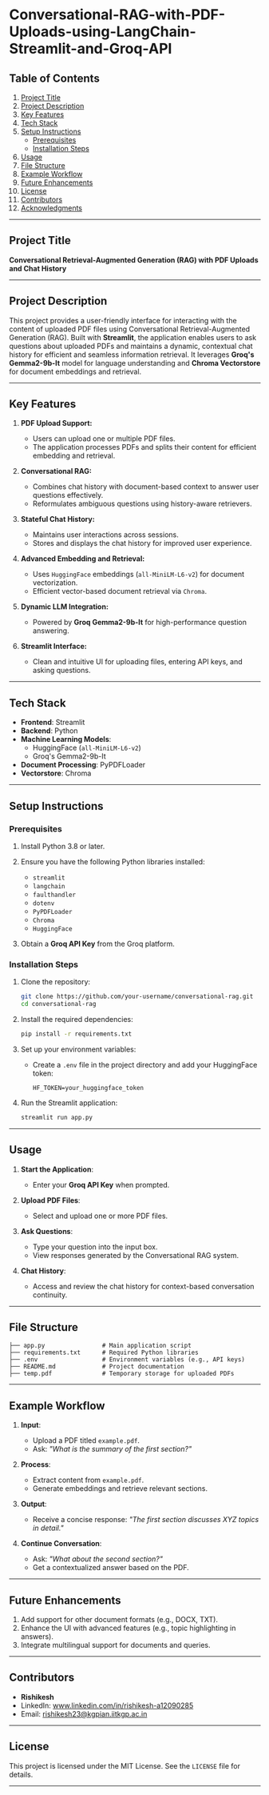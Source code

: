# Conversational-RAG-with-PDF-Uploads-using-LangChain-Streamlit-and-Groq-API

## Table of Contents
1. [Project Title](#project-title)
2. [Project Description](#project-description)
3. [Key Features](#key-features)
4. [Tech Stack](#tech-stack)
5. [Setup Instructions](#setup-instructions)
    - [Prerequisites](#prerequisites)
    - [Installation Steps](#installation-steps)
6. [Usage](#usage)
7. [File Structure](#file-structure)
8. [Example Workflow](#example-workflow)
9. [Future Enhancements](#future-enhancements)
10. [License](#license)
11. [Contributors](#contributors)
12. [Acknowledgments](#acknowledgments)

---

## Project Title
**Conversational Retrieval-Augmented Generation (RAG) with PDF Uploads and Chat History**

---

## Project Description
This project provides a user-friendly interface for interacting with the content of uploaded PDF files using Conversational Retrieval-Augmented Generation (RAG). Built with **Streamlit**, the application enables users to ask questions about uploaded PDFs and maintains a dynamic, contextual chat history for efficient and seamless information retrieval. It leverages **Groq's Gemma2-9b-It** model for language understanding and **Chroma Vectorstore** for document embeddings and retrieval.

---

## Key Features
1. **PDF Upload Support:**
   - Users can upload one or multiple PDF files.
   - The application processes PDFs and splits their content for efficient embedding and retrieval.

2. **Conversational RAG:**
   - Combines chat history with document-based context to answer user questions effectively.
   - Reformulates ambiguous questions using history-aware retrievers.

3. **Stateful Chat History:**
   - Maintains user interactions across sessions.
   - Stores and displays the chat history for improved user experience.

4. **Advanced Embedding and Retrieval:**
   - Uses `HuggingFace` embeddings (`all-MiniLM-L6-v2`) for document vectorization.
   - Efficient vector-based document retrieval via `Chroma`.

5. **Dynamic LLM Integration:**
   - Powered by **Groq Gemma2-9b-It** for high-performance question answering.

6. **Streamlit Interface:**
   - Clean and intuitive UI for uploading files, entering API keys, and asking questions.

---

## Tech Stack
- **Frontend**: Streamlit
- **Backend**: Python
- **Machine Learning Models**:
  - HuggingFace (`all-MiniLM-L6-v2`)
  - Groq's Gemma2-9b-It
- **Document Processing**: PyPDFLoader
- **Vectorstore**: Chroma

---

## Setup Instructions

### Prerequisites
1. Install Python 3.8 or later.
2. Ensure you have the following Python libraries installed:
   - `streamlit`
   - `langchain`
   - `faulthandler`
   - `dotenv`
   - `PyPDFLoader`
   - `Chroma`
   - `HuggingFace`

3. Obtain a **Groq API Key** from the Groq platform.

### Installation Steps
1. Clone the repository:
   ```bash
   git clone https://github.com/your-username/conversational-rag.git
   cd conversational-rag
   ```

2. Install the required dependencies:
   ```bash
   pip install -r requirements.txt
   ```

3. Set up your environment variables:
   - Create a `.env` file in the project directory and add your HuggingFace token:
     ```
     HF_TOKEN=your_huggingface_token
     ```

4. Run the Streamlit application:
   ```bash
   streamlit run app.py
   ```

---

## Usage
1. **Start the Application**:
   - Enter your **Groq API Key** when prompted.

2. **Upload PDF Files**:
   - Select and upload one or more PDF files.

3. **Ask Questions**:
   - Type your question into the input box.
   - View responses generated by the Conversational RAG system.

4. **Chat History**:
   - Access and review the chat history for context-based conversation continuity.

---

## File Structure
```
├── app.py                # Main application script
├── requirements.txt      # Required Python libraries
├── .env                  # Environment variables (e.g., API keys)
├── README.md             # Project documentation
├── temp.pdf              # Temporary storage for uploaded PDFs
```

---

## Example Workflow
1. **Input**:
   - Upload a PDF titled `example.pdf`.
   - Ask: *"What is the summary of the first section?"*

2. **Process**:
   - Extract content from `example.pdf`.
   - Generate embeddings and retrieve relevant sections.

3. **Output**:
   - Receive a concise response: *"The first section discusses XYZ topics in detail."*

4. **Continue Conversation**:
   - Ask: *"What about the second section?"*
   - Get a contextualized answer based on the PDF.

---

## Future Enhancements
1. Add support for other document formats (e.g., DOCX, TXT).
2. Enhance the UI with advanced features (e.g., topic highlighting in answers).
3. Integrate multilingual support for documents and queries.


---

## Contributors
- **Rishikesh**  
- LinkedIn: www.linkedin.com/in/rishikesh-a12090285
- Email: rishikesh23@kgpian.iitkgp.ac.in

---

## **License**

This project is licensed under the MIT License. See the `LICENSE` file for details.

---
